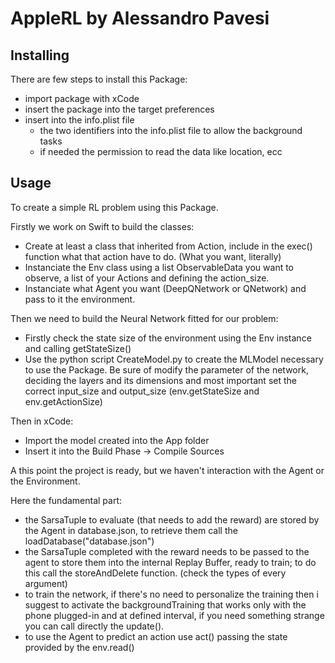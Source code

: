 # AppleRL by Alessandro Pavesi

## Installing
There are few steps to install this Package:

- import package with xCode
- insert the package into the target preferences
- insert into the info.plist file
    - the two identifiers into the info.plist file to allow the background tasks
    - if needed the permission to read the data like location, ecc

## Usage
To create a simple RL problem using this Package.

Firstly we work on Swift to build the classes:
- Create at least a class that inherited from Action, include in the exec() function what that action have to do. (What you want, literally)
- Instanciate the Env class using a list ObservableData you want to observe, a list of your Actions and defining the action\_size. 
- Instanciate what Agent you want (DeepQNetwork or QNetwork) and pass to it the environment.

Then we need to build the Neural Network fitted for our problem:
- Firstly check the state size of the environment using the Env instance and calling getStateSize()
- Use the python script CreateModel.py to create the MLModel necessary to use the Package. Be sure of modify the parameter of the network, deciding the layers and its dimensions and most important set the correct input\_size and output\_size (env.getStateSize and env.getActionSize)

Then in xCode:
- Import the model created into the App folder
- Insert it into the Build Phase -> Compile Sources

A this point the project is ready, but we haven't interaction with the Agent or the Environment.

Here the fundamental part:
- the SarsaTuple to evaluate (that needs to add the reward) are stored by the Agent in database.json, to retrieve them call the loadDatabase("database.json")
- the SarsaTuple  completed with the reward needs to be passed to the agent to store them into the internal Replay Buffer, ready to train; to do this call the storeAndDelete function. (check the types of every argument)
- to train the network, if there's no need to personalize the training then i suggest to activate the backgroundTraining that works only with the phone plugged\-in and at defined interval, if you need something strange you can call directly the update().
- to use the Agent to predict an action use act() passing the state provided by the env.read()


